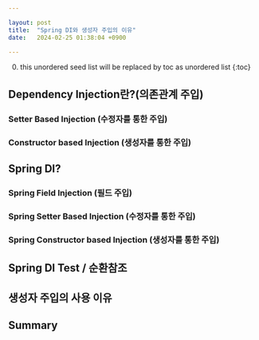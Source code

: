 ```yaml
---

layout: post
title:  "Spring DI와 생성자 주입의 이유"
date:   2024-02-25 01:38:04 +0900

---
```


0. this unordered seed list will be replaced by toc as unordered list
{:toc}

## Dependency Injection란?(의존관계 주입)  

### Setter Based Injection (수정자를 통한 주입)

### Constructor based Injection (생성자를 통한 주입)


## Spring DI?

### Spring Field Injection (필드 주입)

### Spring Setter Based Injection (수정자를 통한 주입)

### Spring Constructor based Injection (생성자를 통한 주입)


## Spring DI Test / 순환참조

## 생성자 주입의 사용 이유

## Summary 